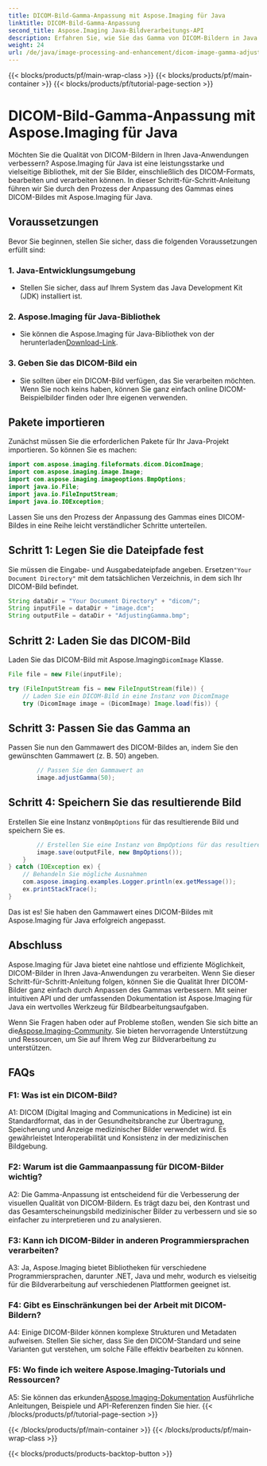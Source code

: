 ```yaml
---
title: DICOM-Bild-Gamma-Anpassung mit Aspose.Imaging für Java
linktitle: DICOM-Bild-Gamma-Anpassung
second_title: Aspose.Imaging Java-Bildverarbeitungs-API
description: Erfahren Sie, wie Sie das Gamma von DICOM-Bildern in Java mit Aspose.Imaging für Java anpassen. Verbessern Sie die Qualität medizinischer Bilder mit einfachen Schritten.
weight: 24
url: /de/java/image-processing-and-enhancement/dicom-image-gamma-adjustment/
---
```


{{< blocks/products/pf/main-wrap-class >}}
{{< blocks/products/pf/main-container >}}
{{< blocks/products/pf/tutorial-page-section >}}

# DICOM-Bild-Gamma-Anpassung mit Aspose.Imaging für Java

Möchten Sie die Qualität von DICOM-Bildern in Ihren Java-Anwendungen verbessern? Aspose.Imaging für Java ist eine leistungsstarke und vielseitige Bibliothek, mit der Sie Bilder, einschließlich des DICOM-Formats, bearbeiten und verarbeiten können. In dieser Schritt-für-Schritt-Anleitung führen wir Sie durch den Prozess der Anpassung des Gammas eines DICOM-Bildes mit Aspose.Imaging für Java. 

## Voraussetzungen

Bevor Sie beginnen, stellen Sie sicher, dass die folgenden Voraussetzungen erfüllt sind:

### 1. Java-Entwicklungsumgebung
- Stellen Sie sicher, dass auf Ihrem System das Java Development Kit (JDK) installiert ist.

### 2. Aspose.Imaging für Java-Bibliothek
-  Sie können die Aspose.Imaging für Java-Bibliothek von der herunterladen[Download-Link](https://releases.aspose.com/imaging/java/).

### 3. Geben Sie das DICOM-Bild ein
- Sie sollten über ein DICOM-Bild verfügen, das Sie verarbeiten möchten. Wenn Sie noch keins haben, können Sie ganz einfach online DICOM-Beispielbilder finden oder Ihre eigenen verwenden.

## Pakete importieren

Zunächst müssen Sie die erforderlichen Pakete für Ihr Java-Projekt importieren. So können Sie es machen:

```java
import com.aspose.imaging.fileformats.dicom.DicomImage;
import com.aspose.imaging.image.Image;
import com.aspose.imaging.imageoptions.BmpOptions;
import java.io.File;
import java.io.FileInputStream;
import java.io.IOException;
```

Lassen Sie uns den Prozess der Anpassung des Gammas eines DICOM-Bildes in eine Reihe leicht verständlicher Schritte unterteilen.

## Schritt 1: Legen Sie die Dateipfade fest

Sie müssen die Eingabe- und Ausgabedateipfade angeben. Ersetzen`"Your Document Directory"` mit dem tatsächlichen Verzeichnis, in dem sich Ihr DICOM-Bild befindet.

```java
String dataDir = "Your Document Directory" + "dicom/";
String inputFile = dataDir + "image.dcm";
String outputFile = dataDir + "AdjustingGamma.bmp";
```

## Schritt 2: Laden Sie das DICOM-Bild

 Laden Sie das DICOM-Bild mit Aspose.Imaging`DicomImage` Klasse.

```java
File file = new File(inputFile);

try (FileInputStream fis = new FileInputStream(file)) {
    // Laden Sie ein DICOM-Bild in eine Instanz von DicomImage
    try (DicomImage image = (DicomImage) Image.load(fis)) {
```

## Schritt 3: Passen Sie das Gamma an

Passen Sie nun den Gammawert des DICOM-Bildes an, indem Sie den gewünschten Gammawert (z. B. 50) angeben.

```java
        // Passen Sie den Gammawert an
        image.adjustGamma(50);
```

## Schritt 4: Speichern Sie das resultierende Bild

 Erstellen Sie eine Instanz von`BmpOptions` für das resultierende Bild und speichern Sie es.

```java
        // Erstellen Sie eine Instanz von BmpOptions für das resultierende Bild und speichern Sie das resultierende Bild
        image.save(outputFile, new BmpOptions());
    }
} catch (IOException ex) {
    // Behandeln Sie mögliche Ausnahmen
    com.aspose.imaging.examples.Logger.println(ex.getMessage());
    ex.printStackTrace();
}
```

Das ist es! Sie haben den Gammawert eines DICOM-Bildes mit Aspose.Imaging für Java erfolgreich angepasst.

## Abschluss

Aspose.Imaging für Java bietet eine nahtlose und effiziente Möglichkeit, DICOM-Bilder in Ihren Java-Anwendungen zu verarbeiten. Wenn Sie dieser Schritt-für-Schritt-Anleitung folgen, können Sie die Qualität Ihrer DICOM-Bilder ganz einfach durch Anpassen des Gammas verbessern. Mit seiner intuitiven API und der umfassenden Dokumentation ist Aspose.Imaging für Java ein wertvolles Werkzeug für Bildbearbeitungsaufgaben.

 Wenn Sie Fragen haben oder auf Probleme stoßen, wenden Sie sich bitte an die[Aspose.Imaging-Community](https://forum.aspose.com/). Sie bieten hervorragende Unterstützung und Ressourcen, um Sie auf Ihrem Weg zur Bildverarbeitung zu unterstützen.

## FAQs

### F1: Was ist ein DICOM-Bild?

A1: DICOM (Digital Imaging and Communications in Medicine) ist ein Standardformat, das in der Gesundheitsbranche zur Übertragung, Speicherung und Anzeige medizinischer Bilder verwendet wird. Es gewährleistet Interoperabilität und Konsistenz in der medizinischen Bildgebung.

### F2: Warum ist die Gammaanpassung für DICOM-Bilder wichtig?

A2: Die Gamma-Anpassung ist entscheidend für die Verbesserung der visuellen Qualität von DICOM-Bildern. Es trägt dazu bei, den Kontrast und das Gesamterscheinungsbild medizinischer Bilder zu verbessern und sie so einfacher zu interpretieren und zu analysieren.

### F3: Kann ich DICOM-Bilder in anderen Programmiersprachen verarbeiten?

A3: Ja, Aspose.Imaging bietet Bibliotheken für verschiedene Programmiersprachen, darunter .NET, Java und mehr, wodurch es vielseitig für die Bildverarbeitung auf verschiedenen Plattformen geeignet ist.

### F4: Gibt es Einschränkungen bei der Arbeit mit DICOM-Bildern?

A4: Einige DICOM-Bilder können komplexe Strukturen und Metadaten aufweisen. Stellen Sie sicher, dass Sie den DICOM-Standard und seine Varianten gut verstehen, um solche Fälle effektiv bearbeiten zu können.

### F5: Wo finde ich weitere Aspose.Imaging-Tutorials und Ressourcen?

 A5: Sie können das erkunden[Aspose.Imaging-Dokumentation](https://reference.aspose.com/imaging/java/) Ausführliche Anleitungen, Beispiele und API-Referenzen finden Sie hier.
{{< /blocks/products/pf/tutorial-page-section >}}

{{< /blocks/products/pf/main-container >}}
{{< /blocks/products/pf/main-wrap-class >}}

{{< blocks/products/products-backtop-button >}}

